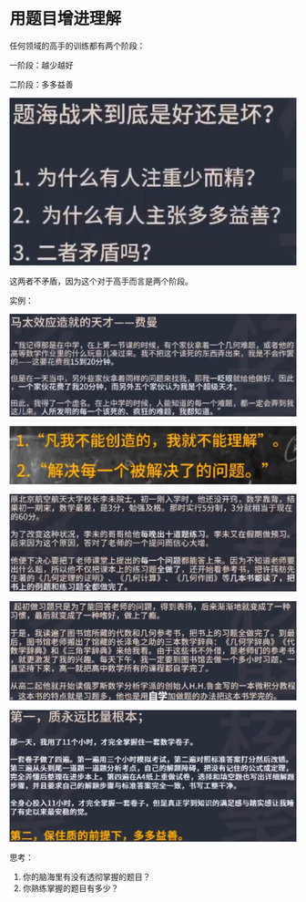 # 用题目增进理解



任何领域的高手的训练都有两个阶段：

一阶段：越少越好

二阶段：多多益善



![image-20220513212739099](resources/image-20220513212739099.png)



这两者不矛盾，因为这个对于高手而言是两个阶段。

实例：

![image-20220513212845933](resources/image-20220513212845933.png)

![image-20220513213102538](resources/image-20220513213102538.png)



![image-20220513213252680](resources/image-20220513213252680.png)

![image-20220513213448698](resources/image-20220513213448698.png)





![image-20220513213628810](resources/image-20220513213628810.png)



思考：

1. 你的脑海里有没有透彻掌握的题目？
2. 你熟练掌握的题目有多少？



